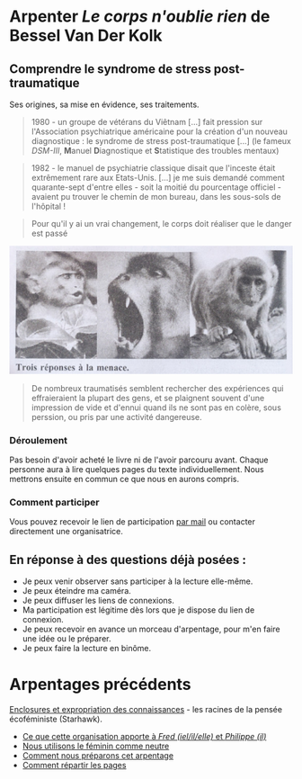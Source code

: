 <script async src="https://tally.so/widgets/embed.js"></script>


# Arpenter _Le corps n'oublie rien_ de Bessel Van Der Kolk

## Comprendre le syndrome de stress post-traumatique

Ses origines, sa mise en évidence, ses traitements.

> 1980 - un groupe de vétérans du Viêtnam [...] fait pression sur l'Association psychiatrique américaine pour la création d'un nouveau diagnostique : le syndrome de stress post-traumatique [...] (le fameux _DSM-III_, **M**anuel **D**iagnostique et **S**tatistique des troubles mentaux)

> 1982 - le manuel de psychiatrie classique disait que l'inceste était extrêmement rare aux Etats-Unis. [...] je me suis demandé comment quarante-sept d'entre elles - soit la moitié du pourcentage officiel - avaient pu trouver le chemin de mon bureau, dans les sous-sols de l'hôpital !


> Pour qu'il y ai un vrai changement, le corps doit réaliser que le danger est passé

![Modèle polyvagal 3 réponses à une menace](polyvagal-3-réponses-à-menace-250.jpg)

> De nombreux traumatisés semblent rechercher des expériences qui effraieraient la plupart des gens, et se plaignent souvent d'une impression de vide et d'ennui quand ils ne sont pas en colère, sous perssion, ou pris par une activité dangereuse.



### Déroulement

Pas besoin d'avoir acheté le livre ni de l'avoir parcouru avant. Chaque personne aura à lire quelques pages du texte individuellement. Nous mettrons ensuite en commun ce que nous en aurons compris.

### Comment participer

Vous pouvez recevoir le lien de participation [par mail](https://tally.so#tally-open=wb99W1&tally-hide-title=1&tally-auto-close=1000) ou contacter directement une organisatrice.

## En réponse à des questions déjà posées :

* Je peux venir observer sans participer à la lecture elle-même.
* Je peux éteindre ma caméra.
* Je peux diffuser les liens de connexions.
* Ma participation est légitime dès lors que je dispose du lien de connexion.
* Je peux recevoir en avance un morceau d'arpentage, pour m'en faire une idée ou le préparer.
* Je peux faire la lecture en binôme.
 
# Arpentages précédents

[Enclosures et expropriation des connaissances](atelier-starhawk-le-temps-des-buchers.md) - les racines de la pensée écoféministe (Starhawk).
- [Ce que cette organisation apporte à _Fred (iel/il/elle)_ et _Philippe (il)_](besoins-nourris.md)
- [Nous utilisons le féminin comme neutre](nous-utilisons-le-féminin-comme-neutre.md)
- [Comment nous préparons cet arpentage](préparation-le-temps-des-bûchers.md)
- [Comment répartir les pages](répartir-pages.md)



